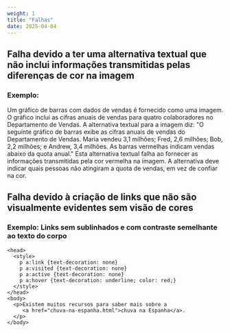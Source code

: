 ```yaml
---
weight: 1
title: "Falhas"
date: 2025-04-04
---
```


## Falha devido a ter uma alternativa textual que não inclui informações transmitidas pelas diferenças de cor na imagem

### Exemplo:

Um gráfico de barras com dados de vendas é fornecido como uma imagem. O gráfico inclui as cifras anuais de vendas para quatro colaboradores no Departamento de Vendas. A alternativa textual para a imagem diz: "O seguinte gráfico de barras exibe as cifras anuais de vendas do Departamento de Vendas. Maria vendeu 3,1 milhões; Fred, 2,6 milhões; Bob, 2,2 milhões; e Andrew, 3,4 milhões. As barras vermelhas indicam vendas abaixo da quota anual." Esta alternativa textual falha ao fornecer as informações transmitidas pela cor vermelha na imagem. A alternativa deve indicar quais pessoas não atingiram a quota de vendas, em vez de confiar na cor.

## Falha devido à criação de links que não são visualmente evidentes sem visão de cores

### Exemplo: Links sem sublinhados e com contraste semelhante ao texto do corpo

<pre aria-label="Exemplo de código em HTML"><code>&lt;head&gt;
  &lt;style&gt;
    p a:link {text-decoration: none}
    p a:visited {text-decoration: none}
    p a:active {text-decoration: none}
    p a:hover {text-decoration: underline; color: red;}
  &lt;/style&gt;
&lt;/head&gt;
&lt;body&gt;
  &lt;p&gt;Existem muitos recursos para saber mais sobre a 
     &lt;a href=&quot;chuva-na-espanha.html&quot;&gt;chuva na Espanha&lt;/a&gt;.
  &lt;/p&gt;
&lt;/body&gt;</code></pre>
